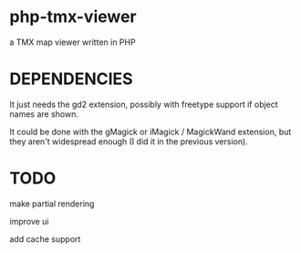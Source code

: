 php-tmx-viewer
==============

a TMX map viewer written in PHP

DEPENDENCIES
============

It just needs the gd2 extension, possibly with freetype support if object names are shown.

It could be done with the gMagick or iMagick / MagickWand extension, but they aren't widespread enough (I did it in the previous version).

TODO
====

make partial rendering

improve ui

add cache support

